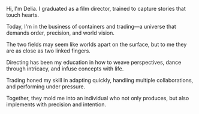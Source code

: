 Hi, I'm Delia. I graduated as a film director, trained to capture stories that touch hearts.

Today, I'm in the business of containers and trading—a universe that demands order, precision, and world vision. 

The two fields may seem like worlds apart on the surface, but to me they are as close as two linked fingers. 

Directing has been my education in how to weave perspectives, dance through intricacy, and infuse concepts with life. 

Trading honed my skill in adapting quickly, handling multiple collaborations, and performing under pressure. 

Together, they mold me into an individual who not only produces, but also implements with precision and intention.
